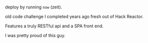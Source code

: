 deploy by running `now` (zeit).

old code challenge I completed years ago fresh out of Hack Reactor.

Features a truly RESTful api and a SPA front end.

I was pretty proud of this guy.
